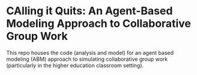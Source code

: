 # CAlling it Quits: An Agent-Based Modeling Approach to Collaborative Group Work

This repo houses the code (analysis and model) for an agent based modeling (ABM) approach to simulating collaborative group work (particularly in the higher education classroom setting).
